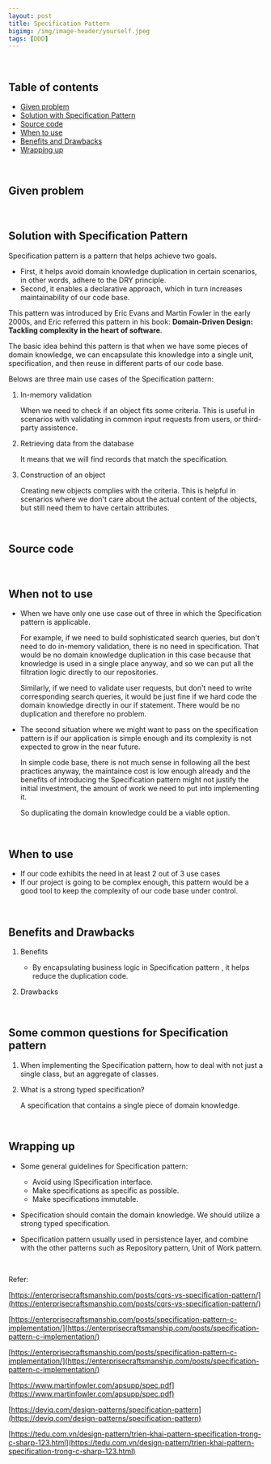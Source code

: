 ```yaml
---
layout: post
title: Specification Pattern
bigimg: /img/image-header/yourself.jpeg
tags: [DDD]
---
```





<br>

## Table of contents
- [Given problem](#given-problem)
- [Solution with Specification Pattern](#solution-with-specification-pattern)
- [Source code](#source-code)
- [When to use](#when-to-use)
- [Benefits and Drawbacks](#benefits-and-drawbacks)
- [Wrapping up](#wrapping-up)

<br>

## Given problem






<br>

## Solution with Specification Pattern

Specification pattern is a pattern that helps achieve two goals.
- First, it helps avoid domain knowledge duplication in certain scenarios, in other words, adhere to the DRY principle.
- Second, it enables a declarative approach, which in turn increases maintainability of our code base.

This pattern was introduced by Eric Evans and Martin Fowler in the early 2000s, and Eric referred this pattern in his book: **Domain-Driven Design: Tackling complexity in the heart of software**.

The basic idea behind this pattern is that when we have some pieces of domain knowledge, we can encapsulate this knowledge into a single unit, specification, and then reuse in different parts of our code base.

Belows are three main use cases of the Specification pattern:
1. In-memory validation

    When we need to check if an object fits some criteria. This is useful in scenarios with validating in common input requests from users, or third-party assistence.

2. Retrieving data from the database

    It means that we will find records that match the specification.

3. Construction of an object

    Creating new objects complies with the criteria. This is helpful in scenarios where we don't care about the actual content of the objects, but still need them to have certain attributes.

<br>

## Source code







<br>

## When not to use

- When we have only one use case out of three in which the Specification pattern is applicable.

    For example, if we need to build sophisticated search queries, but don't need to do in-memory validation, there is no need in specification. That would be no domain knowledge duplication in this case because that knowledge is used in a single place anyway, and so we can put all the filtration logic directly to our repositories.

    Similarly, if we need to validate user requests, but don't need to write corresponding search queries, it would be just fine if we hard code the domain knowledge directly in our if statement. There would be no duplication and therefore no problem.

- The second situation where we might want to pass on the specification pattern is if our application is simple enough and its complexity is not expected to grow in the near future.

    In simple code base, there is not much sense in following all the best practices anyway, the maintaince cost is low enough already and the benefits of introducing the Specification pattern might not justify the initial investment, the amount of work we need to put into implementing it.

    So duplicating the domain knowledge could be a viable option.

<br>

## When to use

- If our code exhibits the need in at least 2 out of 3 use cases
- If our project is going to be complex enough, this pattern would be a good tool to keep the complexity of our code base under control.

<br>

## Benefits and Drawbacks

1. Benefits

    - By encapsulating business logic in Specification pattern , it helps reduce the duplication code.

2. Drawbacks

<br>

## Some common questions for Specification pattern

1. When implementing the Specification pattern, how to deal with not just a single class, but an aggregate of classes.


2. What is a strong typed specification?

    A specification that contains a single piece of domain knowledge.

<br>

## Wrapping up

- Some general guidelines for Specification pattern:

    - Avoid using ISpecification interface.
    - Make specifications as specific as possible.
    - Make specifications immutable.

- Specification should contain the domain knowledge. We should utilize a strong typed specification.

- Specification pattern usually used in persistence layer, and combine with the other patterns such as Repository pattern, Unit of Work pattern.

<br>

Refer:

[https://enterprisecraftsmanship.com/posts/cqrs-vs-specification-pattern/](https://enterprisecraftsmanship.com/posts/cqrs-vs-specification-pattern/)

[https://enterprisecraftsmanship.com/posts/specification-pattern-c-implementation/](https://enterprisecraftsmanship.com/posts/specification-pattern-c-implementation/)

[https://enterprisecraftsmanship.com/posts/specification-pattern-c-implementation/](https://enterprisecraftsmanship.com/posts/specification-pattern-c-implementation/)

[https://www.martinfowler.com/apsupp/spec.pdf](https://www.martinfowler.com/apsupp/spec.pdf)

[https://deviq.com/design-patterns/specification-pattern](https://deviq.com/design-patterns/specification-pattern)

[https://tedu.com.vn/design-pattern/trien-khai-pattern-specification-trong-c-sharp-123.html](https://tedu.com.vn/design-pattern/trien-khai-pattern-specification-trong-c-sharp-123.html)

[]()

[]()

[]()

[]()